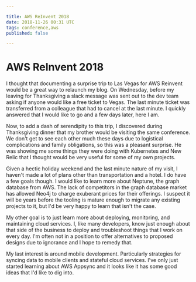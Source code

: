 ```yaml
---

title: AWS ReInvent 2018
date: 2018-11-26 00:31 UTC
tags: conference,aws
published: false

---
```


# AWS ReInvent 2018

I thought that documenting a surprise trip to Las Vegas for AWS Reinvent would be a great way to relaunch my blog. On Wednesday, before my leaving for Thanksgiving a slack message was sent out to the dev team asking if anyone would like a free ticket to Vegas. The last minute ticket was transferred from a colleague that had to cancel at the last minute. I quickly answered that I would like to go and a few days later, here I am.

Now, to add a dash of serendipity to this trip, I discovered during Thanksgiving dinner that my brother would be visiting the same conference. We don't get to see each other much these days due to logistical complications and family obligations, so this was a pleasant surprise. He was showing me some things they were doing with Kubernetes and New Relic that I thought would be very useful for some of my own projects.

Given a hectic holiday weekend and the last minute nature of my visit, I haven't made a lot of plans other than transportation and a hotel. I do have a few goals though. I would like to learn more about Neptune, the graph database from AWS. The lack of competitors in the graph database market has allowed Neo4j to charge exuberant prices for their offerings. I suspect it will be years before the tooling is mature enough to migrate any existing projects to it, but I'd be very happy to learn that isn't the case.

My other goal is to just learn more about deploying, monitoring, and maintaining cloud services. I, like many developers, know just enough about that side of the business to deploy and troubleshoot things that I work on every day. I'm often not in a position to offer alternatives to proposed designs due to ignorance and I hope to remedy that. 

My last interest is around mobile development. Particularly strategies for syncing data to mobile clients and stateful cloud services. I've only just started learning about AWS Appsync and it looks like it has some good ideas that I'd like to dig into. 
